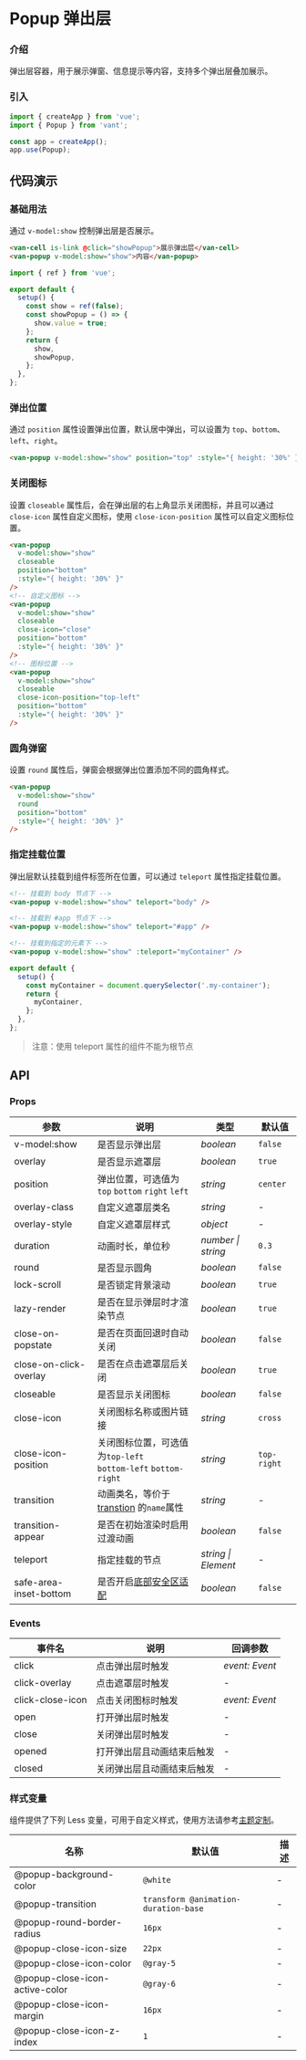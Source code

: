 # Popup 弹出层

### 介绍

弹出层容器，用于展示弹窗、信息提示等内容，支持多个弹出层叠加展示。

### 引入

```js
import { createApp } from 'vue';
import { Popup } from 'vant';

const app = createApp();
app.use(Popup);
```

## 代码演示

### 基础用法

通过 `v-model:show` 控制弹出层是否展示。

```html
<van-cell is-link @click="showPopup">展示弹出层</van-cell>
<van-popup v-model:show="show">内容</van-popup>
```

```js
import { ref } from 'vue';

export default {
  setup() {
    const show = ref(false);
    const showPopup = () => {
      show.value = true;
    };
    return {
      show,
      showPopup,
    };
  },
};
```

### 弹出位置

通过 `position` 属性设置弹出位置，默认居中弹出，可以设置为 `top`、`bottom`、`left`、`right`。

```html
<van-popup v-model:show="show" position="top" :style="{ height: '30%' }" />
```

### 关闭图标

设置 `closeable` 属性后，会在弹出层的右上角显示关闭图标，并且可以通过 `close-icon` 属性自定义图标，使用 `close-icon-position` 属性可以自定义图标位置。

```html
<van-popup
  v-model:show="show"
  closeable
  position="bottom"
  :style="{ height: '30%' }"
/>
<!-- 自定义图标 -->
<van-popup
  v-model:show="show"
  closeable
  close-icon="close"
  position="bottom"
  :style="{ height: '30%' }"
/>
<!-- 图标位置 -->
<van-popup
  v-model:show="show"
  closeable
  close-icon-position="top-left"
  position="bottom"
  :style="{ height: '30%' }"
/>
```

### 圆角弹窗

设置 `round` 属性后，弹窗会根据弹出位置添加不同的圆角样式。

```html
<van-popup
  v-model:show="show"
  round
  position="bottom"
  :style="{ height: '30%' }"
/>
```

### 指定挂载位置

弹出层默认挂载到组件标签所在位置，可以通过 `teleport` 属性指定挂载位置。

```html
<!-- 挂载到 body 节点下 -->
<van-popup v-model:show="show" teleport="body" />

<!-- 挂载到 #app 节点下 -->
<van-popup v-model:show="show" teleport="#app" />

<!-- 挂载到指定的元素下 -->
<van-popup v-model:show="show" :teleport="myContainer" />
```

```js
export default {
  setup() {
    const myContainer = document.querySelector('.my-container');
    return {
      myContainer,
    };
  },
};
```

> 注意：使用 teleport 属性的组件不能为根节点

## API

### Props

| 参数 | 说明 | 类型 | 默认值 |
| --- | --- | --- | --- |
| v-model:show | 是否显示弹出层 | _boolean_ | `false` |
| overlay | 是否显示遮罩层 | _boolean_ | `true` |
| position | 弹出位置，可选值为 `top` `bottom` `right` `left` | _string_ | `center` |
| overlay-class | 自定义遮罩层类名 | _string_ | - |
| overlay-style | 自定义遮罩层样式 | _object_ | - |
| duration | 动画时长，单位秒 | _number \| string_ | `0.3` |
| round | 是否显示圆角 | _boolean_ | `false` |
| lock-scroll | 是否锁定背景滚动 | _boolean_ | `true` |
| lazy-render | 是否在显示弹层时才渲染节点 | _boolean_ | `true` |
| close-on-popstate | 是否在页面回退时自动关闭 | _boolean_ | `false` |
| close-on-click-overlay | 是否在点击遮罩层后关闭 | _boolean_ | `true` |
| closeable | 是否显示关闭图标 | _boolean_ | `false` |
| close-icon | 关闭图标名称或图片链接 | _string_ | `cross` |
| close-icon-position | 关闭图标位置，可选值为`top-left`<br>`bottom-left` `bottom-right` | _string_ | `top-right` |
| transition | 动画类名，等价于 [transtion](https://v3.cn.vuejs.org/api/built-in-components.html#transition) 的`name`属性 | _string_ | - |
| transition-appear | 是否在初始渲染时启用过渡动画 | _boolean_ | `false` |
| teleport | 指定挂载的节点 | _string \| Element_ | - |
| safe-area-inset-bottom | 是否开启[底部安全区适配](#/zh-CN/advanced-usage#di-bu-an-quan-qu-gua-pei) | _boolean_ | `false` |

### Events

| 事件名           | 说明                       | 回调参数       |
| ---------------- | -------------------------- | -------------- |
| click            | 点击弹出层时触发           | _event: Event_ |
| click-overlay    | 点击遮罩层时触发           | -              |
| click-close-icon | 点击关闭图标时触发         | _event: Event_ |
| open             | 打开弹出层时触发           | -              |
| close            | 关闭弹出层时触发           | -              |
| opened           | 打开弹出层且动画结束后触发 | -              |
| closed           | 关闭弹出层且动画结束后触发 | -              |

### 样式变量

组件提供了下列 Less 变量，可用于自定义样式，使用方法请参考[主题定制](#/zh-CN/theme)。

| 名称                           | 默认值                               | 描述 |
| ------------------------------ | ------------------------------------ | ---- |
| @popup-background-color        | `@white`                             | -    |
| @popup-transition              | `transform @animation-duration-base` | -    |
| @popup-round-border-radius     | `16px`                               | -    |
| @popup-close-icon-size         | `22px`                               | -    |
| @popup-close-icon-color        | `@gray-5`                            | -    |
| @popup-close-icon-active-color | `@gray-6`                            | -    |
| @popup-close-icon-margin       | `16px`                               | -    |
| @popup-close-icon-z-index      | `1`                                  | -    |
